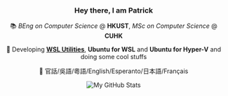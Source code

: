 <div align="center">
  
### Hey there, I am Patrick 

📚 *BEng on Computer Science* @ **HKUST**, *MSc on Computer Science* @ **CUHK**

🔭 Developing **[WSL Utilities](https://github.com/wslutilities)**, **Ubuntu for WSL** and **Ubuntu for Hyper-V** and doing some cool stuffs

💬 官話/吳語/粵語/English/Esperanto/日本語/Français

![My GitHub Stats](https://github-readme-stats.vercel.app/api?username=patrick330602&show_icons=true)

</div>


